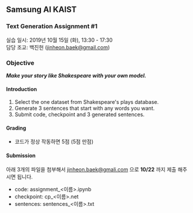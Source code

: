 ## Samsung AI KAIST

### Text Generation Assignment #1
실습 일시: 2019년 10월 15일 (화), 13:30 - 17:30 </br>
담당 조교: 백진헌 (jinheon.baek@gmail.com)

### Objective
***Make your story like Shakespeare with your own model.***

#### Introduction
1. Select the one dataset from Shakespeare's plays database.
2. Generate 3 sentences that start with any words you want.
3. Submit code, checkpoint and 3 generated sentences.

#### Grading
* 코드가 정상 작동하면 5점 (5점 만점)

#### Submission
아래 3개의 파일을 첨부해서 jinheon.baek@gmali.com 으로 **10/22** 까지 제출 해주시면 됩니다.
* code: assignment_<이름>.ipynb
* checkpoint: cp_<이름>.net
* sentences: sentences_<이름>.txt

